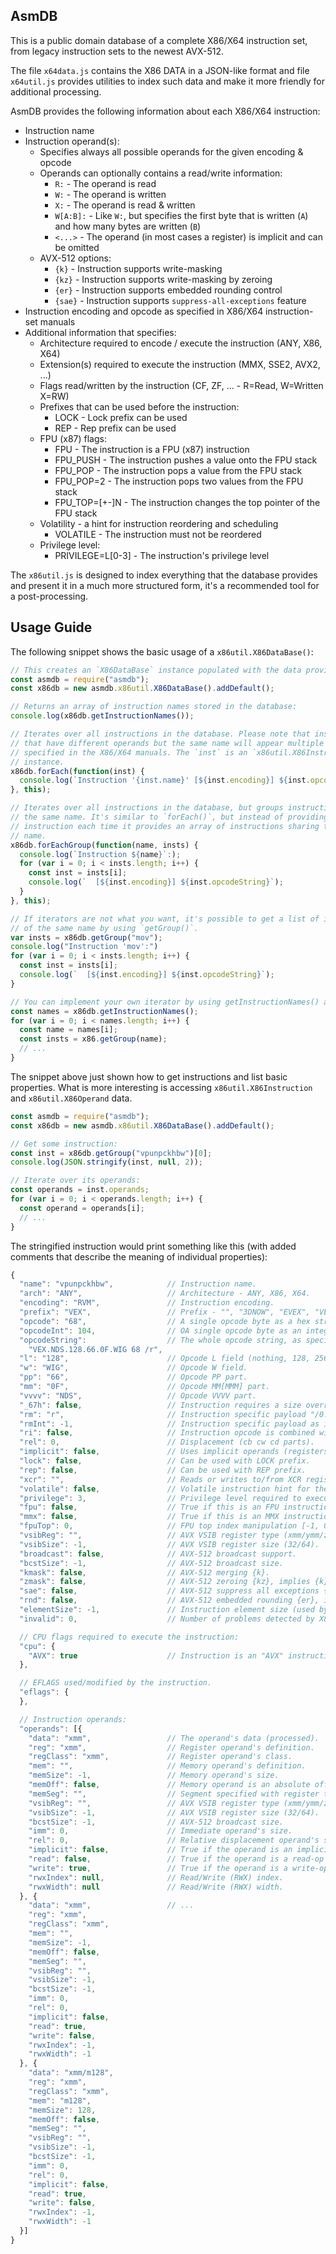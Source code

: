 AsmDB
-----

This is a public domain database of a complete X86/X64 instruction set, from legacy instruction sets to the newest AVX-512.

The file `x64data.js` contains the X86 DATA in a JSON-like format and file `x64util.js` provides utilities to index such data and make it more friendly for additional processing.

AsmDB provides the following information about each X86/X64 instruction:

  * Instruction name
  * Instruction operand(s):
    * Specifies always all possible operands for the given encoding & opcode
    * Operands can optionally contains a read/write information:
      * `R:` - The operand is read
      * `W:` - The operand is written
      * `X:` - The operand is read & written
      * `W[A:B]:` - Like `W:`, but specifies the first byte that is written (`A`) and how many bytes are written (`B`)
      * `<...>` - The operand (in most cases a register) is implicit and can be omitted
    * AVX-512 options:
      * `{k}` - Instruction supports write-masking
      * `{kz}` - Instruction supports write-masking by zeroing
      * `{er}` - Instruction supports embedded rounding control
      * `{sae}` - Instruction supports `suppress-all-exceptions` feature
  * Instruction encoding and opcode as specified in X86/X64 instruction-set manuals
  * Additional information that specifies:
    * Architecture required to encode / execute the instruction (ANY, X86, X64)
    * Extension(s) required to execute the instruction (MMX, SSE2, AVX2, ...)
    * Flags read/written by the instruction (CF, ZF, ... - R=Read, W=Written X=RW)
    * Prefixes that can be used before the instruction:
      * LOCK - Lock prefix can be used
      * REP - Rep prefix can be used
    * FPU (x87) flags:
      * FPU - The instruction is a FPU (x87) instruction
      * FPU_PUSH - The instruction pushes a value onto the FPU stack
      * FPU_POP - The instruction pops a value from the FPU stack
      * FPU_POP=2 - The instruction pops two values from the FPU stack
      * FPU_TOP=[+-]N - The instruction changes the top pointer of the FPU stack
    * Volatility - a hint for instruction reordering and scheduling
      * VOLATILE - The instruction must not be reordered
    * Privilege level:
      * PRIVILEGE=L[0-3] - The instruction's privilege level

The `x86util.js` is designed to index everything that the database provides and present it in a much more structured form, it's a recommended tool for a post-processing.

Usage Guide
-----------

The following snippet shows the basic usage of a `x86util.X86DataBase()`:

```js
// This creates an `X86DataBase` instance populated with the data provided by `x86data.js`.
const asmdb = require("asmdb");
const x86db = new asmdb.x86util.X86DataBase().addDefault();

// Returns an array of instruction names stored in the database:
console.log(x86db.getInstructionNames());

// Iterates over all instructions in the database. Please note that instructions
// that have different operands but the same name will appear multiple times as
// specified in the X86/X64 manuals. The `inst` is an `x86util.X86Instruction`
// instance.
x86db.forEach(function(inst) {
  console.log(`Instruction '{inst.name}' [${inst.encoding}] ${inst.opcodeString}`);
}, this);

// Iterates over all instructions in the database, but groups instructions having
// the same name. It's similar to `forEach()`, but instead of providing a single
// instruction each time it provides an array of instructions sharing the same
// name.
x86db.forEachGroup(function(name, insts) {
  console.log(`Instruction ${name}`:);
  for (var i = 0; i < insts.length; i++) {
    const inst = insts[i];
    console.log(`  [${inst.encoding}] ${inst.opcodeString}`);
  }
}, this);

// If iterators are not what you want, it's possible to get a list of instructions
// of the same name by using `getGroup()`.
var insts = x86db.getGroup("mov");
console.log("Instruction 'mov':")
for (var i = 0; i < insts.length; i++) {
  const inst = insts[i];
  console.log(`  [${inst.encoding}] ${inst.opcodeString}`);
}

// You can implement your own iterator by using getInstructionNames() and getGroup():
const names = x86db.getInstructionNames();
for (var i = 0; i < names.length; i++) {
  const name = names[i];
  const insts = x86.getGroup(name);
  // ...
}
```

The snippet above just shown how to get instructions and list basic properties. What is more interesting is accessing `x86util.X86Instruction` and `x86util.X86Operand` data.

```js
const asmdb = require("asmdb");
const x86db = new asmdb.x86util.X86DataBase().addDefault();

// Get some instruction:
const inst = x86db.getGroup("vpunpckhbw")[0];
console.log(JSON.stringify(inst, null, 2));

// Iterate over its operands:
const operands = inst.operands;
for (var i = 0; i < operands.length; i++) {
  const operand = operands[i];
  // ...
}
```

The stringified instruction would print something like this (with added comments that describe the meaning of individual properties):

```js
{
  "name": "vpunpckhbw",            // Instruction name.
  "arch": "ANY",                   // Architecture - ANY, X86, X64.
  "encoding": "RVM",               // Instruction encoding.
  "prefix": "VEX",                 // Prefix - "", "3DNOW", "EVEX", "VEX", "XOP".
  "opcode": "68",                  // A single opcode byte as a hex string, "00-FF".
  "opcodeInt": 104,                // OA single opcode byte as an integer (0..255).
  "opcodeString":                  // The whole opcode string, as specified in manual.
    "VEX.NDS.128.66.0F.WIG 68 /r",
  "l": "128",                      // Opcode L field (nothing, 128, 256, 512).
  "w": "WIG",                      // Opcode W field.
  "pp": "66",                      // Opcode PP part.
  "mm": "0F",                      // Opcode MM[MMM] part.
  "vvvv": "NDS",                   // Opcode VVVV part.
  "_67h": false,                   // Instruction requires a size override prefix.
  "rm": "r",                       // Instruction specific payload "/0..7".
  "rmInt": -1,                     // Instruction specific payload as integer (0-7).
  "ri": false,                     // Instruction opcode is combined with register, "XX+r" or "XX+i".
  "rel": 0,                        // Displacement (cb cw cd parts).
  "implicit": false,               // Uses implicit operands (registers / memory).
  "lock": false,                   // Can be used with LOCK prefix.
  "rep": false,                    // Can be used with REP prefix.
  "xcr": "",                       // Reads or writes to/from XCR register.
  "volatile": false,               // Volatile instruction hint for the instruction scheduler.
  "privilege": 3,                  // Privilege level required to execute the instruction.
  "fpu": false,                    // True if this is an FPU instruction.
  "mmx": false,                    // True if this is an MMX instruction.
  "fpuTop": 0,                     // FPU top index manipulation [-1, 0, 1, 2].
  "vsibReg": "",                   // AVX VSIB register type (xmm/ymm/zmm).
  "vsibSize": -1,                  // AVX VSIB register size (32/64).
  "broadcast": false,              // AVX-512 broadcast support.
  "bcstSize": -1,                  // AVX-512 broadcast size.
  "kmask": false,                  // AVX-512 merging {k}.
  "zmask": false,                  // AVX-512 zeroing {kz}, implies {k}.
  "sae": false,                    // AVX-512 suppress all exceptions {sae} support.
  "rnd": false,                    // AVX-512 embedded rounding {er}, implies {sae}.
  "elementSize": -1,               // Instruction element size (used by broadcast).
  "invalid": 0,                    // Number of problems detected by X86DataBase.

  // CPU flags required to execute the instruction:
  "cpu": {
    "AVX": true                    // Instruction is an "AVX" instruction.
  },

  // EFLAGS used/modified by the instruction.
  "eflags": {
  },

  // Instruction operands:
  "operands": [{
    "data": "xmm",                 // The operand's data (processed).
    "reg": "xmm",                  // Register operand's definition.
    "regClass": "xmm",             // Register operand's class.
    "mem": "",                     // Memory operand's definition.
    "memSize": -1,                 // Memory operand's size.
    "memOff": false,               // Memory operand is an absolute offset (only a specific version of MOV).
    "memSeg": "",                  // Segment specified with register that is used to perform a memory IO.
    "vsibReg": "",                 // AVX VSIB register type (xmm/ymm/zmm).
    "vsibSize": -1,                // AVX VSIB register size (32/64).
    "bcstSize": -1,                // AVX-512 broadcast size.
    "imm": 0,                      // Immediate operand's size.
    "rel": 0,                      // Relative displacement operand's size.
    "implicit": false,             // True if the operand is an implicit register (not encoded in binary).
    "read": false,                 // True if the operand is a read-op (R or X) from reg/mem.
    "write": true,                 // True if the operand is a write-op (W or X) to reg/mem.
    "rwxIndex": null,              // Read/Write (RWX) index.
    "rwxWidth": null               // Read/Write (RWX) width.
  }, {
    "data": "xmm",                 // ...
    "reg": "xmm",
    "regClass": "xmm",
    "mem": "",
    "memSize": -1,
    "memOff": false,
    "memSeg": "",
    "vsibReg": "",
    "vsibSize": -1,
    "bcstSize": -1,
    "imm": 0,
    "rel": 0,
    "implicit": false,
    "read": true,
    "write": false,
    "rwxIndex": -1,
    "rwxWidth": -1
  }, {
    "data": "xmm/m128",
    "reg": "xmm",
    "regClass": "xmm",
    "mem": "m128",
    "memSize": 128,
    "memOff": false,
    "memSeg": "",
    "vsibReg": "",
    "vsibSize": -1,
    "bcstSize": -1,
    "imm": 0,
    "rel": 0,
    "implicit": false,
    "read": true,
    "write": false,
    "rwxIndex": -1,
    "rwxWidth": -1
  }]
}
```

